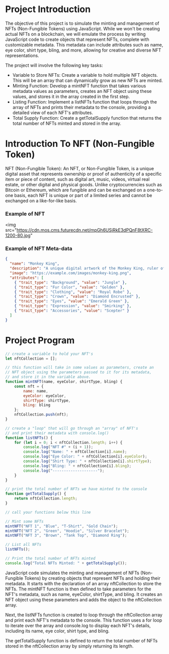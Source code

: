 # Project Introduction 

The objective of this project is to simulate the minting and management of NFTs (Non-Fungible Tokens) using JavaScript. While we won't be creating actual NFTs on a blockchain, we will emulate the process by writing JavaScript code to create objects that represent NFTs, complete with customizable metadata. This metadata can include attributes such as name, eye color, shirt type, bling, and more, allowing for creative and diverse NFT representations.

The project will involve the following key tasks:

- Variable to Store NFTs: Create a variable to hold multiple NFT objects. This will be an array that can dynamically grow as new NFTs are minted.
- Minting Function: Develop a mintNFT function that takes various metadata values as parameters, creates an NFT object using these values, and stores it in the array created in the first step.
- Listing Function: Implement a listNFTs function that loops through the array of NFTs and prints their metadata to the console, providing a detailed view of each NFT's attributes.
- Total Supply Function: Create a getTotalSupply function that returns the total number of NFTs minted and stored in the array.

# Introduction To NFT (Non-Fungible Token) 

NFT (Non-Fungible Token): An NFT, or Non-Fungible Token, is a unique digital asset that represents ownership or proof of authenticity of a specific item or piece of content, such as digital art, music, videos, virtual real estate, or other digital and physical goods. Unlike cryptocurrencies such as Bitcoin or Ethereum, which are fungible and can be exchanged on a one-to-one basis, each NFT is unique or part of a limited series and cannot be exchanged on a like-for-like basis.

### Example of NFT 

<img src="https://cdn.mos.cms.futurecdn.net/mpGh6USjRkE3dPQnF8tXRC-1200-80.jpg"

### Example of NFT Meta-data

```json
{
  "name": "Monkey King",
  "description": "A unique digital artwork of the Monkey King, ruler of the jungle.",
  "image": "https://example.com/images/monkey-king.png",
  "attributes": [
    { "trait_type": "Background", "value": "Jungle" },
    { "trait_type": "Fur Color", "value": "Golden" },
    { "trait_type": "Clothing", "value": "Royal Robe" },
    { "trait_type": "Crown", "value": "Diamond Encrusted" },
    { "trait_type": "Eyes", "value": "Emerald Green" },
    { "trait_type": "Expression", "value": "Smirking" },
    { "trait_type": "Accessories", "value": "Scepter" }
  ]
}
```

# Project Program 

```javascript
// create a variable to hold your NFT's
let nftCollection = [];

// this function will take in some values as parameters, create an
// NFT object using the parameters passed to it for its metadata, 
// and store it in the variable above.
function mintNFT(name, eyeColor, shirtType, bling) {
    const nft = {
        name: name,
        eyeColor: eyeColor,
        shirtType: shirtType,
        bling: bling
    };
    nftCollection.push(nft);
}

// create a "loop" that will go through an "array" of NFT's
// and print their metadata with console.log()
function listNFTs() {
    for (let i = 0; i < nftCollection.length; i++) {
        console.log("NFT #" + (i + 1));
        console.log("Name: " + nftCollection[i].name);
        console.log("Eye Color: " + nftCollection[i].eyeColor);
        console.log("Shirt Type: " + nftCollection[i].shirtType);
        console.log("Bling: " + nftCollection[i].bling);
        console.log("--------------------");
    }
}

// print the total number of NFTs we have minted to the console
function getTotalSupply() {
    return nftCollection.length;
}

// call your functions below this line

// Mint some NFTs
mintNFT("NFT 1", "Blue", "T-Shirt", "Gold Chain");
mintNFT("NFT 2", "Green", "Hoodie", "Silver Bracelet");
mintNFT("NFT 3", "Brown", "Tank Top", "Diamond Ring");

// List all NFTs
listNFTs();

// Print the total number of NFTs minted
console.log("Total NFTs Minted: " + getTotalSupply());
```

JavaScript code simulates the minting and management of NFTs (Non-Fungible Tokens) by creating objects that represent NFTs and holding their metadata. It starts with the declaration of an array nftCollection to store the NFTs. The mintNFT function is then defined to take parameters for the NFT's metadata, such as name, eyeColor, shirtType, and bling. It creates an NFT object using these parameters and adds the object to the nftCollection array.

Next, the listNFTs function is created to loop through the nftCollection array and print each NFT's metadata to the console. This function uses a for loop to iterate over the array and console.log to display each NFT's details, including its name, eye color, shirt type, and bling.

The getTotalSupply function is defined to return the total number of NFTs stored in the nftCollection array by simply returning its length.

